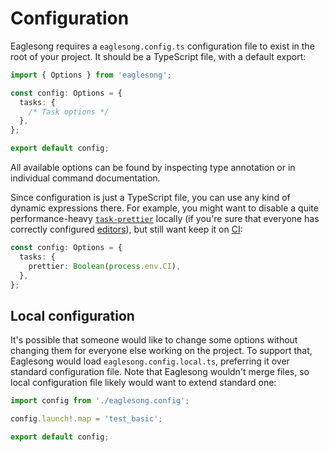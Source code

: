 # Configuration

Eaglesong requires a `eaglesong.config.ts` configuration file to exist in the root of your project.
It should be a TypeScript file, with a default export:

```ts
import { Options } from 'eaglesong';

const config: Options = {
  tasks: {
    /* Task options */
  },
};

export default config;
```

All available options can be found by inspecting type annotation or in individual command
documentation.

Since configuration is just a TypeScript file, you can use any kind of dynamic expressions there.
For example, you might want to disable a quite performance-heavy
[`task-prettier`](/commands/build/other-tasks#prettier) locally (if you're sure that everyone has
correctly configured [editors](/environment#editor-support)), but still want keep it on
[CI](/environment#devops):

```ts
const config: Options = {
  tasks: {
    prettier: Boolean(process.env.CI),
  },
};
```

## Local configuration

It's possible that someone would like to change some options without changing them for everyone else
working on the project. To support that, Eaglesong would load `eaglesong.config.local.ts`,
preferring it over standard configuration file. Note that Eaglesong wouldn't merge files, so local
configuration file likely would want to extend standard one:

```ts
import config from './eaglesong.config';

config.launch!.map = 'test_basic';

export default config;
```
